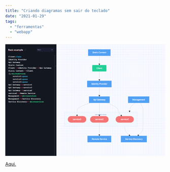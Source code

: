 ```yaml
---
title: "Criando diagramas sem sair do teclado"
date: "2021-01-29"
tags: 
  - "ferramentas"
  - "webapp"
---
```


[![](images/gleek_example_informal.png)](https://www.gleek.io/)

[Aqui.](https://www.gleek.io/)
